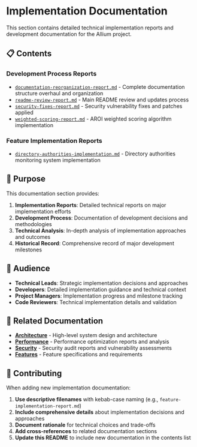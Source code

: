 # Implementation Documentation

This section contains detailed technical implementation reports and development documentation for the Allium project.

## 📋 Contents

### **Development Process Reports**
- [`documentation-reorganization-report.md`](documentation-reorganization-report.md) - Complete documentation structure overhaul and organization
- [`readme-review-report.md`](readme-review-report.md) - Main README review and updates process
- [`security-fixes-report.md`](security-fixes-report.md) - Security vulnerability fixes and patches applied
- [`weighted-scoring-report.md`](weighted-scoring-report.md) - AROI weighted scoring algorithm implementation

### **Feature Implementation Reports**
- [`directory-authorities-implementation.md`](directory-authorities-implementation.md) - Directory authorities monitoring system implementation

## 🎯 Purpose

This documentation section provides:

1. **Implementation Reports**: Detailed technical reports on major implementation efforts
2. **Development Process**: Documentation of development decisions and methodologies  
3. **Technical Analysis**: In-depth analysis of implementation approaches and outcomes
4. **Historical Record**: Comprehensive record of major development milestones

## 👥 Audience

- **Technical Leads**: Strategic implementation decisions and approaches
- **Developers**: Detailed implementation guidance and technical context
- **Project Managers**: Implementation progress and milestone tracking
- **Code Reviewers**: Technical implementation details and validation

## 🔗 Related Documentation

- **[Architecture](../architecture/)** - High-level system design and architecture
- **[Performance](../performance/)** - Performance optimization reports and analysis
- **[Security](../security/)** - Security audit reports and vulnerability assessments
- **[Features](../features/)** - Feature specifications and requirements

## 📝 Contributing

When adding new implementation documentation:

1. **Use descriptive filenames** with kebab-case naming (e.g., `feature-implementation-report.md`)
2. **Include comprehensive details** about implementation decisions and approaches
3. **Document rationale** for technical choices and trade-offs
4. **Add cross-references** to related documentation sections
5. **Update this README** to include new documentation in the contents list